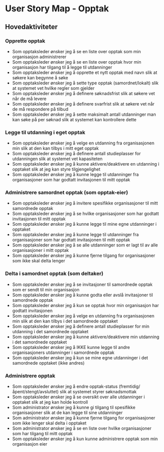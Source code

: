 # User Story Map - Opptak

## Hovedaktiviteter

### Opprette opptak
- Som opptaksleder ønsker jeg å se en liste over opptak som min organisasjon administrerer
- Som opptaksleder ønsker jeg å se en liste over opptak hvor min organisasjon har tilgang til å legge til utdanninger
- Som opptaksleder ønsker jeg å opprette et nytt opptak med navn slik at søkere kan begynne å søke
- Som opptaksleder ønsker jeg å sette type opptak (samordnet/lokalt) slik at systemet vet hvilke regler som gjelder
- Som opptaksleder ønsker jeg å definere søknadsfrist slik at søkere vet når de må levere
- Som opptaksleder ønsker jeg å definere svarfrist slik at søkere vet når de må respondere på tilbud
- Som opptaksleder ønsker jeg å sette maksimalt antall utdanninger man kan søke på per søknad slik at systemet kan kontrollere dette


### Legge til utdanning i eget opptak
- Som opptaksleder ønsker jeg å velge en utdanning fra organisasjonen min slik at den kan tilbys i mitt eget opptak
- Som opptaksleder ønsker jeg å definere antall studieplasser for utdanningen slik at systemet vet kapasiteten
- Som opptaksleder ønsker jeg å kunne aktivere/deaktivere en utdanning i opptaket slik at jeg kan styre tilgjengelighet
- Som opptaksleder ønsker jeg å kunne legge til utdanninger fra organisasjoner som har godtatt invitasjonen til mitt opptak

### Administrere samordnet opptak (som opptak-eier)
- Som opptaksleder ønsker jeg å invitere spesifikke organisasjoner til mitt samordnede opptak
- Som opptaksleder ønsker jeg å se hvilke organisasjoner som har godtatt invitasjonen til mitt opptak
- Som opptaksleder ønsker jeg å kunne legge til mine egne utdanninger i opptaket
- Som opptaksleder ønsker jeg å kunne legge til utdanninger fra organisasjoner som har godtatt invitasjonen til mitt opptak
- Som opptaksleder ønsker jeg å se alle utdanninger som er lagt til av alle organisasjoner i mitt opptak
- Som opptaksleder ønsker jeg å kunne fjerne tilgang for organisasjoner som ikke skal delta lenger

### Delta i samordnet opptak (som deltaker)
- Som opptaksleder ønsker jeg å se invitasjoner til samordnede opptak som er sendt til min organisasjon
- Som opptaksleder ønsker jeg å kunne godta eller avslå invitasjoner til samordnede opptak
- Som opptaksleder ønsker jeg å kun se opptak hvor min organisasjon har godtatt invitasjonen
- Som opptaksleder ønsker jeg å velge en utdanning fra organisasjonen min slik at den kan tilbys i det samordnede opptaket
- Som opptaksleder ønsker jeg å definere antall studieplasser for min utdanning i det samordnede opptaket
- Som opptaksleder ønsker jeg å kunne aktivere/deaktivere min utdanning i det samordnede opptaket
- Som opptaksleder ønsker jeg å IKKE kunne legge til andre organisasjoners utdanninger i samordnede opptak
- Som opptaksleder ønsker jeg å kun se mine egne utdanninger i det samordnede opptaket (ikke andres)

### Administrere opptak
- Som opptaksleder ønsker jeg å endre opptak-status (fremtidig/åpent/stengt/avsluttet) slik at systemet styrer søknadsmottak
- Som opptaksleder ønsker jeg å se oversikt over alle utdanninger i opptaket slik at jeg kan holde kontroll
- Som administrator ønsker jeg å kunne gi tilgang til spesifikke organisasjoner slik at de kan legge til sine utdanninger
- Som administrator ønsker jeg å kunne fjerne tilgang for organisasjoner som ikke lenger skal delta i opptaket
- Som administrator ønsker jeg å se en liste over hvilke organisasjoner som har tilgang til mitt opptak
- Som opptaksleder ønsker jeg å kun kunne administrere opptak som min organisasjon eier